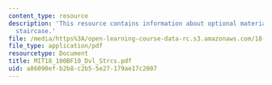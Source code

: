 ```yaml
---
content_type: resource
description: 'This resource contains information about optional material: Devil''s
  staircase.'
file: /media/https%3A/open-learning-course-data-rc.s3.amazonaws.com/18-100b-analysis-i-fall-2010/a86090efb2b8c2b55e27179ae17c2007_MIT18_100BF10_Dvl_Strcs.pdf
file_type: application/pdf
resourcetype: Document
title: MIT18_100BF10_Dvl_Strcs.pdf
uid: a86090ef-b2b8-c2b5-5e27-179ae17c2007
---
```

